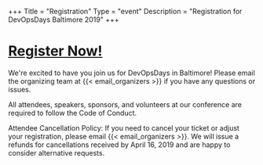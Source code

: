 +++
Title = "Registration"
Type = "event"
Description = "Registration for DevOpsDays Baltimore 2019"
+++

# [Register Now!](https://devopsdaysbaltimore2019.busyconf.com/bookings/new)

We're excited to have you join us for DevOpsDays in Baltimore! Please email the organizing team at {{< email_organizers >}} if you have any questions or issues.

All attendees, speakers, sponsors, and volunteers at our conference are required to follow the Code of Conduct.

Attendee Cancellation Policy: If you need to cancel your ticket or adjust your registration, please email {{< email_organizers >}}. We will issue a refunds for cancellations received by April 16, 2019 and are happy to consider alternative requests.

